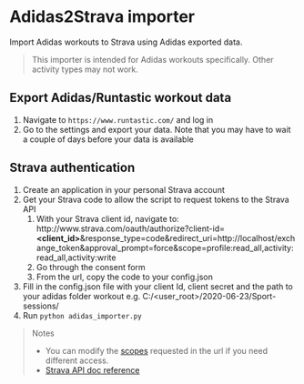 # Adidas2Strava importer

Import Adidas workouts to Strava using Adidas exported data.
> This importer is intended for Adidas workouts specifically. Other activity types may not work.

## Export Adidas/Runtastic workout data
1. Navigate to `https://www.runtastic.com/` and log in
2. Go to the settings and export your data. Note that you may have to wait a couple of days before your data is available

## Strava authentication

1. Create an application in your personal Strava account
2. Get your Strava code to allow the script to request tokens to the Strava API
   1. With your Strava client id, navigate to: http<span>:</span>//www<span>.</span>strava.com/oauth/authorize?client-id=<b><client_id></b>&response_type=code&redirect_uri=http<span>:</span>//localhost/exchange_token&approval_prompt=force&scope=profile:read_all,activity:read_all,activity:write
   2. Go through the consent form
   3. From the url, copy the code to your config.json
3. Fill in the config.json file with your client Id, client secret and the path to your adidas folder workout e.g. C:/<user_root>/2020-06-23/Sport-sessions/
4. Run `python adidas_importer.py`

> Notes
>
> * You can modify the [scopes](https://developers.strava.com/docs/authentication/#detailsaboutrequestingaccess) requested in the url if you need different access.
> * [Strava API doc reference](https://developers.strava.com/docs/reference/)
